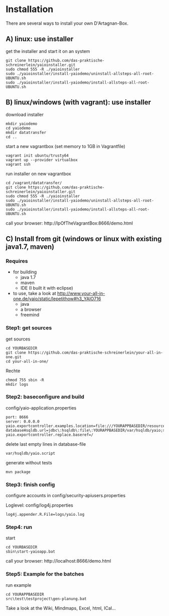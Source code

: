 # Installation

There are several ways to install your own D'Artagnan-Box.

## A) linux: use installer
get the installer and start it on an system

    git clone https://github.com/das-praktische-schreinerlein/yaioinstaller.git
    sudo chmod 555 -R ./yaioinstaller
    sudo ./yaioinstaller/install-yaiodemo/uninstall-allsteps-all-root-UBUNTU.sh
    sudo ./yaioinstaller/install-yaiodemo/install-allsteps-all-root-UBUNTU.sh

## B) linux/windows (with vagrant): use installer 
download installer

    mkdir yaiodemo
    cd yaiodemo
    mkdir datatransfer
    cd ..

start a new vagrantbox (set memory to 1GB in Vagrantfile)

    vagrant init ubuntu/trusty64
    vagrant up --provider virtualbox
    vagrant ssh

run installer on new vagrantbox

    cd /vagrant/datatransfer/
    git clone https://github.com/das-praktische-schreinerlein/yaioinstaller.git
    sudo chmod 555 -R ./yaioinstaller
    sudo ./yaioinstaller/install-yaiodemo/uninstall-allsteps-all-root-UBUNTU.sh
    sudo ./yaioinstaller/install-yaiodemo/install-allsteps-all-root-UBUNTU.sh

call your browser: http://IpOfTheVagrantBox:8666/demo.html
    
## C) Install from git (windows or linux with existing java1.7, maven)

### Requires
- for building
    - java 1.7
    - maven
    - IDE (I built it with eclipse)
- to use, take a look at http://www.your-all-in-one.de/yaio/static/lepetithow#h3_YAIO716
    - java
    - a browser
    - freemind

### Step1: get sources

get sources

    cd YOURBASEDIR
    git clone https://github.com/das-praktische-schreinerlein/your-all-in-one.git
    cd your-all-in-one/

Rechte

    chmod 755 sbin -R
    mkdir logs

### Step2: baseconfigure and build

config/yaio-application.properties

    port: 8666
    server: 0.0.0.0
    yaio.exportcontroller.examples.location=file:///YOURAPPBASEDIR/resources/examples/
    databaseHsqldb.url=jdbc\:hsqldb\:file\:YOURAPPBASEDIR/var/hsqldb/yaio;shutdown\=true;hsqldb.write_delay\=false;
    yaio.exportcontroller.replace.baseref=/

delete last empty lines in database-file

    var/hsqldb/yaio.script

generate without tests

    mvn package

### Step3: finish config

configure accounts in config/security-apiusers.properties

Loglevel: config/log4j.properties

    log4j.appender.R.File=logs/yaio.log

### Step4: run
start

    cd YOURBASEDIR
    sbin\start-yaioapp.bat

call your browser: http://localhost:8666/demo.html

### Step5: Example for the batches

run example 

    cd YOURAPPBASEDIR
    src\test\testproject\gen-planung.bat

Take a look at the Wiki, Mindmaps, Excel, html, ICal...
